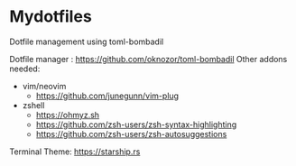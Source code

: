 # Mydotfiles
Dotfile management using toml-bombadil

Dotfile manager : https://github.com/oknozor/toml-bombadil
Other addons needed:
* vim/neovim
  * https://github.com/junegunn/vim-plug
* zshell
  * https://ohmyz.sh
  * https://github.com/zsh-users/zsh-syntax-highlighting
  * https://github.com/zsh-users/zsh-autosuggestions
 
 Terminal Theme: https://starship.rs
